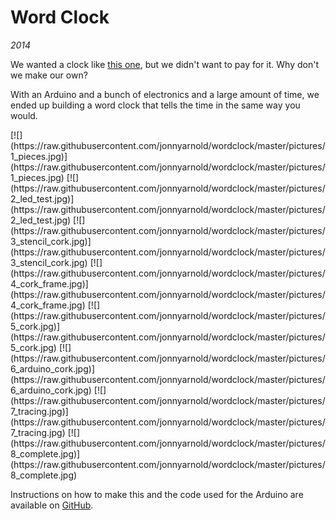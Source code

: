 # Word Clock
<!--- arduino -->
*2014*

We wanted a clock like [this one](http://188.65.117.75/%7Eedcs/wp-content/uploads/2011/05/1301481058-image-scott-clock.jpg), but we didn't want to pay for it. Why don't we make our own?

With an Arduino and a bunch of electronics and a large amount of time, we ended up building a word clock that tells the time in the same way you would.

<span class='gallery'>
  [![](https://raw.githubusercontent.com/jonnyarnold/wordclock/master/pictures/1_pieces.jpg)](https://raw.githubusercontent.com/jonnyarnold/wordclock/master/pictures/1_pieces.jpg)
  [![](https://raw.githubusercontent.com/jonnyarnold/wordclock/master/pictures/2_led_test.jpg)](https://raw.githubusercontent.com/jonnyarnold/wordclock/master/pictures/2_led_test.jpg)
  [![](https://raw.githubusercontent.com/jonnyarnold/wordclock/master/pictures/3_stencil_cork.jpg)](https://raw.githubusercontent.com/jonnyarnold/wordclock/master/pictures/3_stencil_cork.jpg)
  [![](https://raw.githubusercontent.com/jonnyarnold/wordclock/master/pictures/4_cork_frame.jpg)](https://raw.githubusercontent.com/jonnyarnold/wordclock/master/pictures/4_cork_frame.jpg)
  [![](https://raw.githubusercontent.com/jonnyarnold/wordclock/master/pictures/5_cork.jpg)](https://raw.githubusercontent.com/jonnyarnold/wordclock/master/pictures/5_cork.jpg)
  [![](https://raw.githubusercontent.com/jonnyarnold/wordclock/master/pictures/6_arduino_cork.jpg)](https://raw.githubusercontent.com/jonnyarnold/wordclock/master/pictures/6_arduino_cork.jpg)
  [![](https://raw.githubusercontent.com/jonnyarnold/wordclock/master/pictures/7_tracing.jpg)](https://raw.githubusercontent.com/jonnyarnold/wordclock/master/pictures/7_tracing.jpg)
  [![](https://raw.githubusercontent.com/jonnyarnold/wordclock/master/pictures/8_complete.jpg)](https://raw.githubusercontent.com/jonnyarnold/wordclock/master/pictures/8_complete.jpg)
</span>

Instructions on how to make this and the code used for the Arduino are available on [GitHub](https://github.com/jonnyarnold/wordclock).
